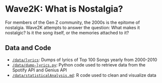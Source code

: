 # Wave2K: What is Nostalgia?
For members of the Gen Z community, the 2000s is the epitome of nostalgia. Wave2K attempts to answer the question: What makes it nostalgic? Is it the song itself, or the memories attached to it?
## Data and Code
* [`/data/lyrics`](/data/lyrics/): Dumps of lyrics of Top 100 Songs yearly from 2000-2010
* [`/data/dump-lyrics.py`](/data/dump-lyrics.py): Python code used to retrieve data from the Spotify API and Genius API
* [`/data/statisticalAnalysis.md`](/data/statisticalAnalysis.md): R code used to clean  and visualize data
